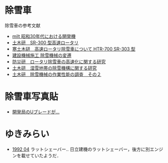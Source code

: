 # 除雪車
除雪車の参考文献

- [milt 昭和30年代における開発機](https://www.thr.mlit.go.jp/tougi/kensetsu/sekou/pdf/josetsu_history.pdf)
- [土木研　SR-300 型高速ロータリ](https://thesis.pwri.go.jp/files/doken_shiryou_0407_00.pdf)
- [寒土木研　高速ロータリ除雪車について HTR-700 SR-303 型](https://thesis.ceri.go.jp/db/files/GR0002500776.pdf)
- [建設機械施工 除雪機械の変遷](https://jcmanet.or.jp/bunken/kikanshi/2014/12/092.pdf)
- [防災研　ロータリ除雪車の高速化に関する研究](https://nied-ir.bosai.go.jp/?action=repository_action_common_download&item_id=3753&item_no=1&attribute_id=22&file_no=1)
- [土木研　湿雪地帯の除雪機構に関する研究](https://thesis.pwri.go.jp/files/doken_shiryou_0228_00.pdf)
- [土木研　除雪機械の作業性能の調査　その２](https://thesis.pwri.go.jp/files/doken_shiryou_0323_00.pdf)

# 除雪車写真貼

- [開発局のUブレードが...](https://x.com/kenkinosuke/status/1652608666032545792?s=20)

# ゆきみらい
- [1992 04](https://jcmanet.or.jp/bunken/wp-content/uploads/1993/jcma-1993_04.pdf)
ラットシェーバー.. 
日立建機のラットシェーバー，後方に別エンジンを載せていたようだ．

